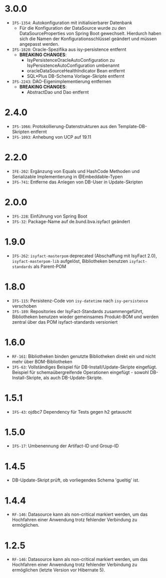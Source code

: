 # 3.0.0
- `IFS-1354`: Autokonfiguration mit initialisierbarer Datenbank
    * Für die Konfiguration der DataSource wurde zu den DataSourceProperties von Spring Boot gewechselt. Hierdurch haben sich die Namen der Konfigurationsschlüssel geändert und müssen angepasst werden.
- `IFS-1820`: Oracle-Spezifika aus isy-persistence entfernt
  - **BREAKING CHANGES**:
    - IsyPersistenceOracleAutoConfiguration zu IsyPersistenceAutoConfiguration umbenannt
    - oracleDataSourceHealthIndicator Bean entfernt
    - SQL*Plus DB-Schema Vorlage-Skripte entfernt
- `IFS-2243`: DAO-Eigenimplementierung entfernen
  - **BREAKING CHANGES**:
    - AbstractDao und Dao entfernt
# 2.4.0
- `IFS-1066`: Protokollierung-Datenstrukturen aus den Template-DB-Skripten entfernt
- `IFS-1093`: Anhebung von UCP auf 19.11

# 2.2.0
- `IFE-202`: Ergänzung von Equals und HashCode Methoden und Serializable Implementierung in @Embeddable-Typen
- `IFS-741`: Entferne das Anlegen von DB-User in Update-Skripten

# 2.0.0
- `IFS-228`: Einführung von Spring Boot
- `IFS-32`: Package-Name auf de.bund.bva.isyfact geändert

# 1.9.0
- `IFS-262`: `isyfact-masterpom` deprecated (Abschaffung mit IsyFact 2.0), `isyfact-masterpom-lib` aufgelöst, Bibliotheken benutzen `isyfact-standards` als Parent-POM

# 1.8.0
- `IFS-115`: Persistenz-Code von `isy-datetime` nach `isy-persistence` verschoben
- `IFS-189`: Repositories der IsyFact-Standards zusammengeführt, Bibliotheken benutzen wieder gemeinsames Produkt-BOM und werden zentral über das POM isyfact-standards versioniert

# 1.6.0
- `RF-161`: Bibliotheken binden genutzte Bibliotheken direkt ein und nicht mehr über BOM-Bibliotheken
- `IFS-63`: Vollständiges Beispiel für DB-Install/Update-Skripte eingefügt. Beispiel für schemaübergreifende Operationen eingefügt - sowohl DB-Install-Skripte, als auch DB-Update-Skripte. 

# 1.5.1
- `IFS-43`: ojdbc7 Dependency für Tests gegen h2 getauscht

# 1.5.0
- `IFS-17`: Umbenennung der Artifact-ID und Group-ID

# 1.4.5
- DB-Update-Skript prüft, ob vorliegendes Schema 'gueltig' ist.

# 1.4.4
- `RF-146`: Datasource kann als non-critical markiert werden, um das Hochfahren einer Anwendung trotz fehlender Verbindung zu ermöglichen.

# 1.2.5
- `RF-146`: Datasource kann als non-critical markiert werden, um das Hochfahren einer Anwendung trotz fehlender Verbindung zu ermöglichen (letzte Version vor Hibernate 5).
